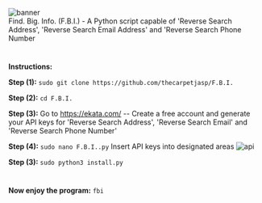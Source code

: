 ![banner](https://user-images.githubusercontent.com/71789855/95723694-f2850980-0c64-11eb-978d-bedb903060a9.png)                         
Find. Big. Info. (F.B.I.) - A Python script capable of 'Reverse Search Address', 'Reverse Search Email Address' and 'Reverse Search Phone Number

#

**Instructions:**


**Step (1):**
`sudo git clone https://github.com/thecarpetjasp/F.B.I.`


**Step (2):**
`cd F.B.I.`


**Step (3):**
Go to https://ekata.com/ -- Create a free account and generate your API keys for 'Reverse Search Address', 'Reverse Search Email' and 'Reverse Search Phone Number'


**Step (4):**
`sudo nano F.B.I..py` Insert API keys into designated areas
![api](https://user-images.githubusercontent.com/71789855/95723765-0597d980-0c65-11eb-91ab-e3bea527ebe1.png)



**Step (3):**
`sudo python3 install.py`
#
**Now enjoy the program:**
`fbi`


